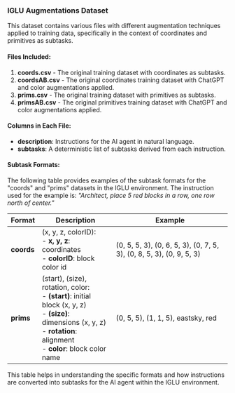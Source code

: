 ### IGLU Augmentations Dataset

This dataset contains various files with different augmentation techniques applied to training data, specifically in the context of coordinates and primitives as subtasks.

#### Files Included:

1. **coords.csv** - The original training dataset with coordinates as subtasks.
2. **coordsAB.csv** - The original coordinates training dataset with ChatGPT and color augmentations applied.
3. **prims.csv** - The original training dataset with primitives as subtasks.
4. **primsAB.csv** - The original primitives training dataset with ChatGPT and color augmentations applied.

#### Columns in Each File:

- **description**: Instructions for the AI agent in natural language.
- **subtasks**: A deterministic list of subtasks derived from each instruction.

#### Subtask Formats:

The following table provides examples of the subtask formats for the "coords" and "prims" datasets in the IGLU environment. The instruction used for the example is: *"Architect, place 5 red blocks in a row, one row north of center."*

| **Format** | **Description** | **Example** |
|------------|-----------------|-------------|
| **coords** | (x, y, z, colorID):<br> - **x, y, z**: coordinates<br> - **colorID**: block color id | (0, 5, 5, 3), (0, 6, 5, 3), (0, 7, 5, 3), (0, 8, 5, 3), (0, 9, 5, 3) |
| **prims**  | (start), (size), rotation, color:<br> - **(start)**: initial block (x, y, z)<br> - **(size)**: dimensions (x, y, z)<br> - **rotation**: alignment<br> - **color**: block color name | (0, 5, 5), (1, 1, 5), eastsky, red |

This table helps in understanding the specific formats and how instructions are converted into subtasks for the AI agent within the IGLU environment.